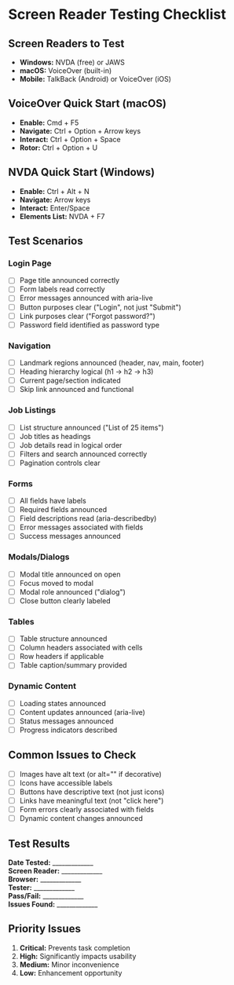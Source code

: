 # Screen Reader Testing Checklist

## Screen Readers to Test
- **Windows:** NVDA (free) or JAWS
- **macOS:** VoiceOver (built-in)
- **Mobile:** TalkBack (Android) or VoiceOver (iOS)

## VoiceOver Quick Start (macOS)
- **Enable:** Cmd + F5
- **Navigate:** Ctrl + Option + Arrow keys
- **Interact:** Ctrl + Option + Space
- **Rotor:** Ctrl + Option + U

## NVDA Quick Start (Windows)
- **Enable:** Ctrl + Alt + N
- **Navigate:** Arrow keys
- **Interact:** Enter/Space
- **Elements List:** NVDA + F7

## Test Scenarios

### Login Page
- [ ] Page title announced correctly
- [ ] Form labels read correctly
- [ ] Error messages announced with aria-live
- [ ] Button purposes clear ("Login", not just "Submit")
- [ ] Link purposes clear ("Forgot password?")
- [ ] Password field identified as password type

### Navigation
- [ ] Landmark regions announced (header, nav, main, footer)
- [ ] Heading hierarchy logical (h1 → h2 → h3)
- [ ] Current page/section indicated
- [ ] Skip link announced and functional

### Job Listings
- [ ] List structure announced ("List of 25 items")
- [ ] Job titles as headings
- [ ] Job details read in logical order
- [ ] Filters and search announced correctly
- [ ] Pagination controls clear

### Forms
- [ ] All fields have labels
- [ ] Required fields announced
- [ ] Field descriptions read (aria-describedby)
- [ ] Error messages associated with fields
- [ ] Success messages announced

### Modals/Dialogs
- [ ] Modal title announced on open
- [ ] Focus moved to modal
- [ ] Modal role announced ("dialog")
- [ ] Close button clearly labeled

### Tables
- [ ] Table structure announced
- [ ] Column headers associated with cells
- [ ] Row headers if applicable
- [ ] Table caption/summary provided

### Dynamic Content
- [ ] Loading states announced
- [ ] Content updates announced (aria-live)
- [ ] Status messages announced
- [ ] Progress indicators described

## Common Issues to Check
- [ ] Images have alt text (or alt="" if decorative)
- [ ] Icons have accessible labels
- [ ] Buttons have descriptive text (not just icons)
- [ ] Links have meaningful text (not "click here")
- [ ] Form errors clearly associated with fields
- [ ] Dynamic content changes announced

## Test Results
**Date Tested:** _____________  
**Screen Reader:** _____________  
**Browser:** _____________  
**Tester:** _____________  
**Pass/Fail:** _____________  
**Issues Found:** _____________

## Priority Issues
1. **Critical:** Prevents task completion
2. **High:** Significantly impacts usability
3. **Medium:** Minor inconvenience
4. **Low:** Enhancement opportunity
